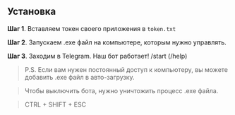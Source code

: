 ## Установка
**Шаг 1**. Вставляем токен своего приложения в `token.txt`

**Шаг 2**.
Запускаем .exe файл на компьютере, которым нужно управлять.

**Шаг 3**.
Заходим в Telegram. Наш бот работает! /start (/help)

> P.S. Если вам нужен постоянный доступ к компьютеру, вы можете добавить .exe файл в авто-загрузку.

> Чтобы выключить бота, нужно уничтожить процесс .exe файла. 

> CTRL + SHIFT + ESC
